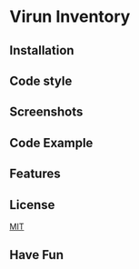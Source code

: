 # Virun Inventory




## Installation




## Code style



## Screenshots




## Code Example



## Features




## License

[MIT](https://choosealicense.com/licenses/mit/)

## Have Fun



